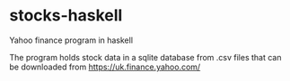 # stocks-haskell
Yahoo finance program in haskell

The program holds stock data in a sqlite database from .csv files that can be downloaded from https://uk.finance.yahoo.com/
